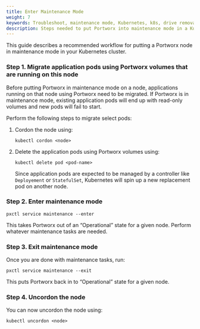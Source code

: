 ```yaml
---
title: Enter Maintenance Mode
weight: 7
keywords: Troubleshoot, maintenance mode, Kubernetes, k8s, drive removal, drive replacement, pool list, pool priority
description: Steps needed to put Portworx into maintenance mode in a Kubernetes cluster
---
```


This guide describes a recommended workflow for putting a Portworx node in maintenance mode in your Kubernetes cluster.

### Step 1. Migrate application pods using Portworx volumes that are running on this node

Before putting Portworx in maintenance mode on a node, applications running on that node using Portworx need to be migrated. If Portworx is in maintenance mode, existing application pods will end up with read-only volumes and new pods will fail to start.

Perform the following steps to migrate select pods:

1. Cordon the node using:

    ```text
    kubectl cordon <node>
    ```

2. Delete the application pods using Portworx volumes using:

    ```text
    kubectl delete pod <pod-name>
    ```

    Since application pods are expected to be managed by a controller like `Deployement` or `StatefulSet`, Kubernetes will spin up a new replacement pod on another node.

### Step 2. Enter maintenance mode

```text
pxctl service maintenance --enter
```

This takes Portworx out of an “Operational” state for a given node. Perform whatever maintenance tasks are needed.

### Step 3. Exit maintenance mode

Once you are done with maintenance tasks, run:

```text
pxctl service maintenance --exit
```

This puts Portworx back in to “Operational” state for a given node.

###  Step 4. Uncordon the node

You can now uncordon the node using:

```text
kubectl uncordon <node>
```
